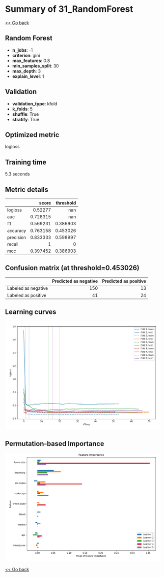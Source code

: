 # Summary of 31_RandomForest

[<< Go back](../README.md)


## Random Forest
- **n_jobs**: -1
- **criterion**: gini
- **max_features**: 0.8
- **min_samples_split**: 30
- **max_depth**: 3
- **explain_level**: 1

## Validation
 - **validation_type**: kfold
 - **k_folds**: 5
 - **shuffle**: True
 - **stratify**: True

## Optimized metric
logloss

## Training time

5.3 seconds

## Metric details
|           |    score |   threshold |
|:----------|---------:|------------:|
| logloss   | 0.52277  |  nan        |
| auc       | 0.728315 |  nan        |
| f1        | 0.569231 |    0.386903 |
| accuracy  | 0.763158 |    0.453026 |
| precision | 0.833333 |    0.598997 |
| recall    | 1        |    0        |
| mcc       | 0.397452 |    0.386903 |


## Confusion matrix (at threshold=0.453026)
|                     |   Predicted as negative |   Predicted as positive |
|:--------------------|------------------------:|------------------------:|
| Labeled as negative |                     150 |                      13 |
| Labeled as positive |                      41 |                      24 |

## Learning curves
![Learning curves](learning_curves.png)

## Permutation-based Importance
![Permutation-based Importance](permutation_importance.png)

[<< Go back](../README.md)
